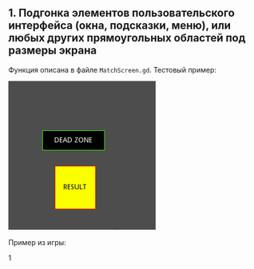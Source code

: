 ## 1. Подгонка элементов пользовательского интерфейса (окна, подсказки, меню), или любых других прямоугольных областей под размеры экрана
Функция описана в файле `MatchScreen.gd`.
Тестовый пример:

![](match_screen.gif)

Пример из игры:

1[](match_screen_ingame.gif)
